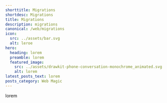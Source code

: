 ```yaml
---
shorttitle: Migrations
shortdesc: Migrations
title: Migrations
description: migrations
canonical: /web/migrations
icon:
  src: ../assets/bar.svg
  alt: leroe
hero:
  heading: lorem
  preamble: lorem
  featured_image:
    src: ../assets/drawkit-phone-conversation-monochrome_animated.svg
    alt: lorem
latest_posts_text: lorem
posts_category: Web Magic
---
```

lorem